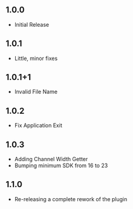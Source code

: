 ## 1.0.0

* Initial Release

## 1.0.1

* Little, minor fixes

## 1.0.1+1

* Invalid File Name

## 1.0.2

* Fix Application Exit

## 1.0.3

* Adding Channel Width Getter
* Bumping minimum SDK from 16 to 23

## 1.1.0

* Re-releasing a complete rework of the plugin